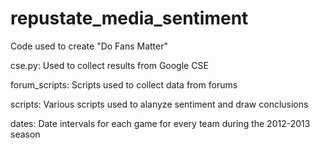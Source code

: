 repustate_media_sentiment
=========================

Code used to create "Do Fans Matter"

cse.py: Used to collect results from Google CSE

forum_scripts: Scripts used to collect data from forums

scripts: Various scripts used to alanyze sentiment and draw conclusions

dates: Date intervals for each game for every team during the 2012-2013 season

